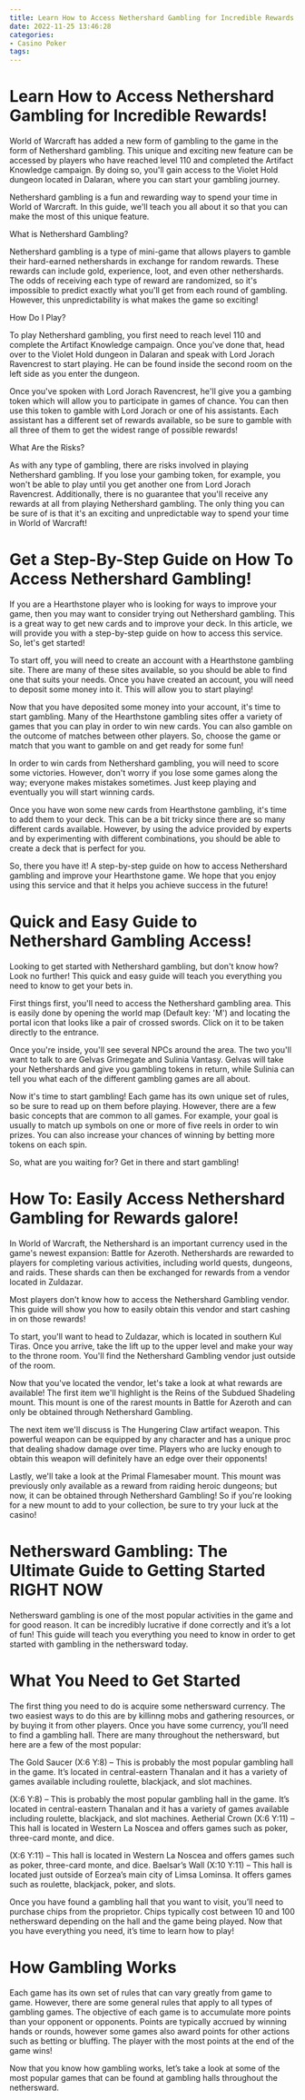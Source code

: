 ```yaml
---
title: Learn How to Access Nethershard Gambling for Incredible Rewards!
date: 2022-11-25 13:46:28
categories:
- Casino Poker
tags:
---
```



#  Learn How to Access Nethershard Gambling for Incredible Rewards!

World of Warcraft has added a new form of gambling to the game in the form of Nethershard gambling. This unique and exciting new feature can be accessed by players who have reached level 110 and completed the Artifact Knowledge campaign. By doing so, you'll gain access to the Violet Hold dungeon located in Dalaran, where you can start your gambling journey.

Nethershard gambling is a fun and rewarding way to spend your time in World of Warcraft. In this guide, we'll teach you all about it so that you can make the most of this unique feature.

What is Nethershard Gambling?

Nethershard gambling is a type of mini-game that allows players to gamble their hard-earned nethershards in exchange for random rewards. These rewards can include gold, experience, loot, and even other nethershards. The odds of receiving each type of reward are randomized, so it's impossible to predict exactly what you'll get from each round of gambling. However, this unpredictability is what makes the game so exciting!

How Do I Play?

To play Nethershard gambling, you first need to reach level 110 and complete the Artifact Knowledge campaign. Once you've done that, head over to the Violet Hold dungeon in Dalaran and speak with Lord Jorach Ravencrest to start playing. He can be found inside the second room on the left side as you enter the dungeon.

Once you've spoken with Lord Jorach Ravencrest, he'll give you a gambing token which will allow you to participate in games of chance. You can then use this token to gamble with Lord Jorach or one of his assistants. Each assistant has a different set of rewards available, so be sure to gamble with all three of them to get the widest range of possible rewards!

What Are the Risks?

As with any type of gambling, there are risks involved in playing Nethershard gambling. If you lose your gambing token, for example, you won't be able to play until you get another one from Lord Jorach Ravencrest. Additionally, there is no guarantee that you'll receive any rewards at all from playing Nethershard gambling. The only thing you can be sure of is that it's an exciting and unpredictable way to spend your time in World of Warcraft!

#  Get a Step-By-Step Guide on How To Access Nethershard Gambling!


If you are a Hearthstone player who is looking for ways to improve your game, then you may want to consider trying out Nethershard gambling. This is a great way to get new cards and to improve your deck. In this article, we will provide you with a step-by-step guide on how to access this service. So, let's get started!

To start off, you will need to create an account with a Hearthstone gambling site. There are many of these sites available, so you should be able to find one that suits your needs. Once you have created an account, you will need to deposit some money into it. This will allow you to start playing!

Now that you have deposited some money into your account, it's time to start gambling. Many of the Hearthstone gambling sites offer a variety of games that you can play in order to win new cards. You can also gamble on the outcome of matches between other players. So, choose the game or match that you want to gamble on and get ready for some fun!

In order to win cards from Nethershard gambling, you will need to score some victories. However, don't worry if you lose some games along the way; everyone makes mistakes sometimes. Just keep playing and eventually you will start winning cards.

Once you have won some new cards from Hearthstone gambling, it's time to add them to your deck. This can be a bit tricky since there are so many different cards available. However, by using the advice provided by experts and by experimenting with different combinations, you should be able to create a deck that is perfect for you.

So, there you have it! A step-by-step guide on how to access Nethershard gambling and improve your Hearthstone game. We hope that you enjoy using this service and that it helps you achieve success in the future!

#  Quick and Easy Guide to Nethershard Gambling Access!

Looking to get started with Nethershard gambling, but don't know how? Look no further! This quick and easy guide will teach you everything you need to know to get your bets in.

First things first, you'll need to access the Nethershard gambling area. This is easily done by opening the world map (Default key: 'M') and locating the portal icon that looks like a pair of crossed swords. Click on it to be taken directly to the entrance.

Once you're inside, you'll see several NPCs around the area. The two you'll want to talk to are Gelvas Grimegate and Sulinia Vantasy. Gelvas will take your Nethershards and give you gambling tokens in return, while Sulinia can tell you what each of the different gambling games are all about.

Now it's time to start gambling! Each game has its own unique set of rules, so be sure to read up on them before playing. However, there are a few basic concepts that are common to all games. For example, your goal is usually to match up symbols on one or more of five reels in order to win prizes. You can also increase your chances of winning by betting more tokens on each spin.

So, what are you waiting for? Get in there and start gambling!

#  How To: Easily Access Nethershard Gambling for Rewards galore!

In World of Warcraft, the Nethershard is an important currency used in the game's newest expansion: Battle for Azeroth. Nethershards are rewarded to players for completing various activities, including world quests, dungeons, and raids. These shards can then be exchanged for rewards from a vendor located in Zuldazar.

Most players don't know how to access the Nethershard Gambling vendor. This guide will show you how to easily obtain this vendor and start cashing in on those rewards!

To start, you'll want to head to Zuldazar, which is located in southern Kul Tiras. Once you arrive, take the lift up to the upper level and make your way to the throne room. You'll find the Nethershard Gambling vendor just outside of the room.

Now that you've located the vendor, let's take a look at what rewards are available! The first item we'll highlight is the Reins of the Subdued Shadeling mount. This mount is one of the rarest mounts in Battle for Azeroth and can only be obtained through Nethershard Gambling.


The next item we'll discuss is The Hungering Claw artifact weapon. This powerful weapon can be equipped by any character and has a unique proc that dealing shadow damage over time. Players who are lucky enough to obtain this weapon will definitely have an edge over their opponents!


Lastly, we'll take a look at the Primal Flamesaber mount. This mount was previously only available as a reward from raiding heroic dungeons; but now, it can be obtained through Nethershard Gambling! So if you're looking for a new mount to add to your collection, be sure to try your luck at the casino!

#  Nethersward Gambling: The Ultimate Guide to Getting Started RIGHT NOW

Nethersward gambling is one of the most popular activities in the game and for good reason. It can be incredibly lucrative if done correctly and it’s a lot of fun! This guide will teach you everything you need to know in order to get started with gambling in the nethersward today.

# What You Need to Get Started

The first thing you need to do is acquire some nethersward currency. The two easiest ways to do this are by killinng mobs and gathering resources, or by buying it from other players. Once you have some currency, you’ll need to find a gambling hall. There are many throughout the nethersward, but here are a few of the most popular:

The Gold Saucer (X:6 Y:8) – This is probably the most popular gambling hall in the game. It’s located in central-eastern Thanalan and it has a variety of games available including roulette, blackjack, and slot machines.

(X:6 Y:8) – This is probably the most popular gambling hall in the game. It’s located in central-eastern Thanalan and it has a variety of games available including roulette, blackjack, and slot machines. Aetherial Crown (X:6 Y:11) – This hall is located in Western La Noscea and offers games such as poker, three-card monte, and dice.

(X:6 Y:11) – This hall is located in Western La Noscea and offers games such as poker, three-card monte, and dice. Baelsar’s Wall (X:10 Y:11) – This hall is located just outside of Eorzea’s main city of Limsa Lominsa. It offers games such as roulette, blackjack, poker, and slots.

Once you have found a gambling hall that you want to visit, you’ll need to purchase chips from the proprietor. Chips typically cost between 10 and 100 nethersward depending on the hall and the game being played. Now that you have everything you need, it’s time to learn how to play!

# How Gambling Works

Each game has its own set of rules that can vary greatly from game to game. However, there are some general rules that apply to all types of gambling games. The objective of each game is to accumulate more points than your opponent or opponents. Points are typically accrued by winning hands or rounds, however some games also award points for other actions such as betting or bluffing. The player with the most points at the end of the game wins!

Now that you know how gambling works, let’s take a look at some of the most popular games that can be found at gambling halls throughout the nethersward.
















